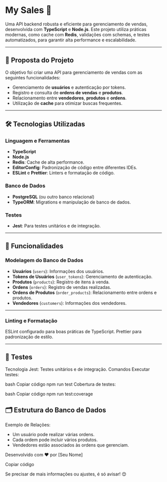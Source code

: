 # My Sales 🚀

Uma API backend robusta e eficiente para gerenciamento de vendas, desenvolvida com **TypeScript** e **Node.js**. Este projeto utiliza práticas modernas, como cache com **Redis**, validações com schemas, e testes automatizados, para garantir alta performance e escalabilidade.

---

## 📌 Proposta do Projeto

O objetivo foi criar uma API para gerenciamento de vendas com as seguintes funcionalidades:  
- Gerenciamento de **usuários** e autenticação por tokens.
- Registro e consulta de **ordens de vendas** e **produtos**.
- Relacionamento entre **vendedores**, **produtos** e **ordens**.
- Utilização de **cache** para otimizar buscas frequentes.

---

## 🛠️ Tecnologias Utilizadas

### **Linguagem e Ferramentas**
- **TypeScript**
- **Node.js**
- **Redis**: Cache de alta performance.
- **EditorConfig**: Padronização de código entre diferentes IDEs.
- **ESLint** e **Prettier**: Linters e formatação de código.

### **Banco de Dados**
- **PostgreSQL** (ou outro banco relacional)
- **TypeORM**: Migrations e manipulação de banco de dados.

### **Testes**
- **Jest**: Para testes unitários e de integração.

---

## 🚀 Funcionalidades

### **Modelagem do Banco de Dados**
- **Usuários** (`users`): Informações dos usuários.
- **Tokens de Usuários** (`user_tokens`): Gerenciamento de autenticação.
- **Produtos** (`products`): Registro de itens à venda.
- **Ordens** (`orders`): Registro de vendas realizadas.
- **Ordens de Produtos** (`order_products`): Relacionamento entre ordens e produtos.
- **Vendedores** (`customers`): Informações dos vendedores.

---

### **Linting e Formatação**

ESLint configurado para boas práticas de TypeScript.
Prettier para padronização de estilo.

---

## 🧪 Testes
Tecnologia
Jest: Testes unitários e de integração.
Comandos
Executar testes:

bash
Copiar código
npm run test
Cobertura de testes:

bash
Copiar código
npm run test:coverage


## 🗂️ Estrutura do Banco de Dados

Exemplo de Relações:
- Um usuário pode realizar várias ordens.
- Cada ordem pode incluir vários produtos.
- Vendedores estão associados às ordens que gerenciam.


Desenvolvido com ❤️ por [Seu Nome]

Copiar código

Se precisar de mais informações ou ajustes, é só avisar! 😊
